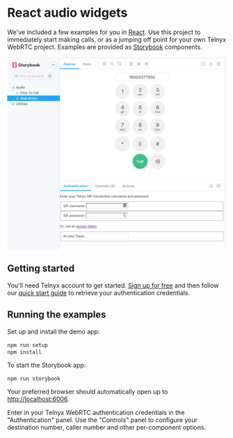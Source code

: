 # React audio widgets

We've included a few examples for you in [React](https://reactjs.org/). Use this project to immediately start making calls, or as a jumping off point for your own Telnyx WebRTC project. Examples are provided as [Storybook](https://storybook.js.org/) components.

![Web Dialer](./storybook-screenshot.png)

## Getting started

You'll need Telnyx account to get started. [Sign up for free](https://telnyx.com/sign-up) and then follow our [quick start guide](https://developers.telnyx.com/docs/v2/webrtc/quickstart) to retrieve your authentication credentials.

## Running the examples

Set up and install the demo app:

```
npm run setup
npm install
```

To start the Storybook app:

```
npm run storybook
```

Your preferred browser should automatically open up to <http://localhost:6006>.

Enter in your Telnyx WebRTC authentication credentials in the "Authentication" panel. Use the "Controls" panel to configure your destination number, caller number and other per-component options.
